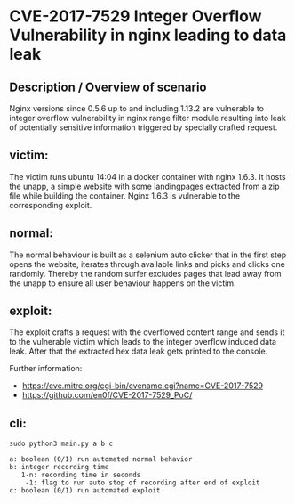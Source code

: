 # CVE-2017-7529 Integer Overflow Vulnerability in nginx leading to data leak

## Description / Overview of scenario
Nginx versions since 0.5.6 up to and including 1.13.2 are vulnerable to integer overflow vulnerability in nginx range filter module resulting into leak of potentially sensitive information triggered by specially crafted request. 

## victim:
The victim runs ubuntu 14:04 in a docker container with nginx 1.6.3. It hosts the unapp, a simple website with some landingpages extracted from a zip file while building the container. Nginx 1.6.3 is vulnerable to the corresponding exploit.

## normal:
The normal behaviour is built as a selenium auto clicker that in the first step opens the website, iterates through available links and picks and clicks one randomly. Thereby the random surfer excludes pages that lead away from the unapp to ensure all user behaviour happens on the victim.

## exploit:
The exploit crafts a request with the overflowed content range and sends it to the vulnerable victim which leads to the integer overflow induced data leak. After that the extracted hex data leak gets printed to the console.

Further information:
* https://cve.mitre.org/cgi-bin/cvename.cgi?name=CVE-2017-7529
* https://github.com/en0f/CVE-2017-7529_PoC/

## cli:

    sudo python3 main.py a b c
    
    a: boolean (0/1) run automated normal behavior
    b: integer recording time
       1-n: recording time in seconds
        -1: flag to run auto stop of recording after end of exploit
    c: boolean (0/1) run automated exploit   

